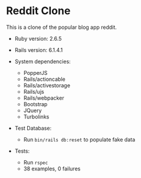 # Reddit Clone

This is a clone of the popular blog app reddit.

* Ruby version: 2.6.5

* Rails version: 6.1.4.1

* System dependencies:
    - PopperJS
    - Rails/actioncable
    - Rails/activestorage
    - Rails/ujs
    - Rails/webpacker
    - Bootstrap
    - JQuery
    - Turbolinks

* Test Database:
    - Run `bin/rails db:reset` to populate fake data

* Tests:
    - Run `rspec`
    - 38 examples, 0 failures
